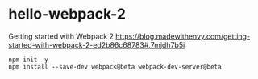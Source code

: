 # hello-webpack-2
Getting started with Webpack 2
https://blog.madewithenvy.com/getting-started-with-webpack-2-ed2b86c68783#.7mjdh7b5i

```
npm init -y
npm install --save-dev webpack@beta webpack-dev-server@beta
```
